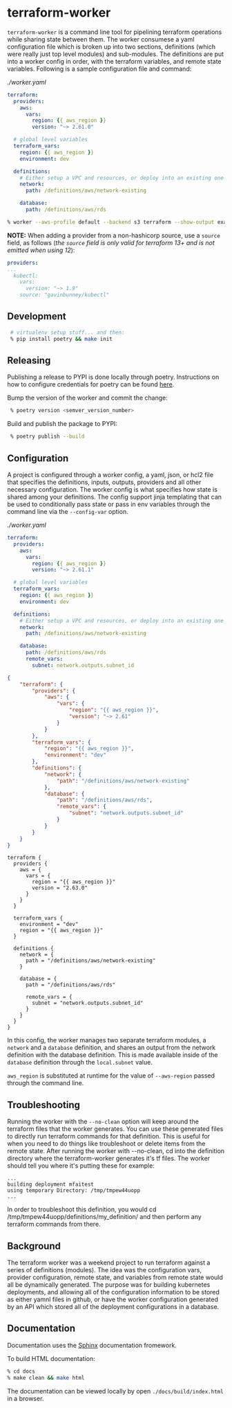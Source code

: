 # terraform-worker

`terraform-worker` is a command line tool for pipelining terraform operations while sharing state between them. The worker consumese a yaml configuration file which is broken up into two sections, definitions (which were really just top level modules) and sub-modules. The definitions are put into a worker config in order, with the terraform variables, and remote state variables.  Following is a sample configuration file and command:

*./worker.yaml*
```yaml
terraform:
  providers:
    aws:
      vars:
        region: {{ aws_region }}
        version: "~> 2.61.0"

  # global level variables
  terraform_vars:
    region: {{ aws_region }}
    environment: dev

  definitions:
    # Either setup a VPC and resources, or deploy into an existing one
    network:
      path: /definitions/aws/network-existing

    database:
      path: /definitions/aws/rds
```

```sh
% worker --aws-profile default --backend s3 terraform --show-output example1
```
**NOTE:** When adding a provider from a non-hashicorp source, use a `source` field, as follows
(_the `source` field is only valid for terraform 13+ and is not emitted when using 12_):

```yaml
providers:
...
  kubectl:
    vars:
      version: "~> 1.9"
    source: "gavinbunney/kubectl"
```

## Development

```sh
 # virtualenv setup stuff... and then:
 % pip install poetry && make init
```

## Releasing

Publishing a release to PYPI is done locally through poetry. Instructions on how to configure credentials for poetry can be found [here](https://python-poetry.org/docs/repositories/#configuring-credentials).

Bump the version of the worker and commit the change:
```sh
 % poetry version <semver_version_number>
```

Build and publish the package to PYPI:
```sh
 % poetry publish --build
```

## Configuration

A project is configured through a worker config, a yaml, json, or hcl2 file that specifies the definitions, inputs, outputs, providers and all other necessary configuration. The worker config is what specifies how state is shared among your definitions. The config support jinja templating that can be used to conditionally pass state or pass in env variables through the command line via the `--config-var` option.

*./worker.yaml*
```yaml
terraform:
  providers:
    aws:
      vars:
        region: {{ aws_region }}
        version: "~> 2.61.1"

  # global level variables
  terraform_vars:
    region: {{ aws_region }}
    environment: dev

  definitions:
    # Either setup a VPC and resources, or deploy into an existing one
    network:
      path: /definitions/aws/network-existing

    database:
      path: /definitions/aws/rds
      remote_vars:
        subnet: network.outputs.subnet_id
```

```json
{
    "terraform": {
        "providers": {
            "aws": {
                "vars": {
                    "region": "{{ aws_region }}",
                    "version": "~> 2.61"
                }
            }
        },
        "terraform_vars": {
            "region": "{{ aws_region }}",
            "environment": "dev"
        },
        "definitions": {
            "network": {
                "path": "/definitions/aws/network-existing"
            },
            "database": {
                "path": "/definitions/aws/rds",
                "remote_vars": {
                    "subnet": "network.outputs.subnet_id"
                }
            }
        }
    }
}
```

```hcl
terraform {
  providers {
    aws = {
      vars = {
        region = "{{ aws_region }}"
        version = "2.63.0"
      }
    }
  }

  terraform_vars {
    environment = "dev"
    region = "{{ aws_region }}"
  }

  definitions {
    network = {
      path = "/definitions/aws/network-existing"
    }

    database = {
      path = "/definitions/aws/rds"

      remote_vars = {
        subnet = "network.outputs.subnet_id"
      }
    }
  }
}
```

In this config, the worker manages two separate terraform modules, a `network` and a `database` definition, and shares an output from the network definition with the database definition. This is made available inside of the `database` definition through the `local.subnet` value.

`aws_region` is substituted at runtime for the value of `--aws-region` passed through the command line.

## Troubleshooting

Running the worker with the `--no-clean` option will keep around the terraform files that the worker generates. You can use these generated files to directly run terraform commands for that definition. This is useful for when you need to do things like troubleshoot or delete items from the remote state. After running the worker with --no-clean, cd into the definition directory where the terraform-worker generates it's tf files. The worker should tell you where it's putting these for example:

```
...
building deployment mfaitest
using temporary Directory: /tmp/tmpew44uopp
...
```

In order to troubleshoot this definition, you would cd /tmp/tmpew44uopp/definitions/my_definition/ and then perform any terraform commands from there.

## Background

The terraform worker was a weekend project to run terraform against a series of definitions (modules). The idea was the configuration vars, provider configuration, remote state, and variables from remote state would all be dynamically generated. The purpose was for building kubernetes deployments, and allowing all of the configuration information to be stored as either yamnl files in github, or have the worker configuration generated by an API which stored all of the deployment configurations in a database.

## Documentation

Documentation uses the [Sphinx](https://www.sphinx-doc.org/en/master/index.html) documentation fromework.

To build HTML documentation:

```bash
% cd docs
% make clean && make html
```

The documentation can be viewed locally by open `./docs/build/index.html` in a browser.

